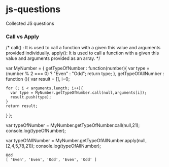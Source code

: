# js-questions
Collected JS questions


### Call vs Apply
/*
call() : It is used to call a function with a given this value and 
arguments provided individually.
apply(): It is used to call a function with a given this value and 
arguments provided as an array.
*/

var MyNumber = {
  getTypeOfNumber : function(number){
    var type = (number % 2 === 0) ? "Even" : "Odd"; return type;
  },
  getTypeOfAllNumber : function (){
    var result = [],
        i=0;
    
    for (; i < arguments.length; i++){
      var type = MyNumber.getTypeOfNumber.call(null,arguments[i]);
      result.push(type);
    }
    return result;
  }
};

var typeOfNumber = MyNumber.getTypeOfNumber.call(null,21); 
console.log(typeOfNumber);

var typeOfAllNumber = MyNumber.getTypeOfAllNumber.apply(null,[2,4,5,78,21]);
console.log(typeOfAllNumber);

```
Odd
[ 'Even', 'Even', 'Odd', 'Even', 'Odd' ]
```
